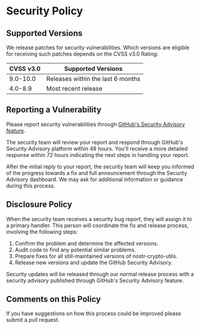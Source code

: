 # Security Policy

## Supported Versions

We release patches for security vulnerabilities. Which versions are eligible for receiving such patches depends on the CVSS v3.0 Rating:

| CVSS v3.0 | Supported Versions                        |
| --------- | ---------------------------------------- |
| 9.0-10.0  | Releases within the last 6 months        |
| 4.0-8.9   | Most recent release                      |

## Reporting a Vulnerability

Please report security vulnerabilities through [GitHub's Security Advisory feature](https://github.com/humanjavaenterprises/nostr-crypto-utils/security/advisories/new).

The security team will review your report and respond through GitHub's Security Advisory platform within 48 hours. You'll receive a more detailed response within 72 hours indicating the next steps in handling your report.

After the initial reply to your report, the security team will keep you informed of the progress towards a fix and full announcement through the Security Advisory dashboard. We may ask for additional information or guidance during this process.

## Disclosure Policy

When the security team receives a security bug report, they will assign it to a primary handler. This person will coordinate the fix and release process, involving the following steps:

1. Confirm the problem and determine the affected versions.
2. Audit code to find any potential similar problems.
3. Prepare fixes for all still-maintained versions of nostr-crypto-utils.
4. Release new versions and update the GitHub Security Advisory.

Security updates will be released through our normal release process with a security advisory published through GitHub's Security Advisory feature.

## Comments on this Policy

If you have suggestions on how this process could be improved please submit a pull request.
